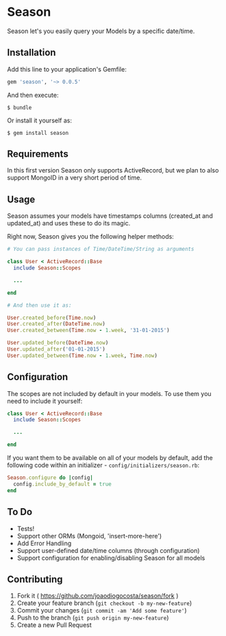 # Season

Season let's you easily query your Models by a specific date/time.

## Installation

Add this line to your application's Gemfile:

```ruby
gem 'season', '~> 0.0.5'
```

And then execute:

    $ bundle

Or install it yourself as:

    $ gem install season

## Requirements

In this first version Season only supports ActiveRecord, but we plan to also support MongoID in a very short period of time.

## Usage

Season assumes your models have timestamps columns (created_at and updated_at) and uses these to do its magic.

Right now, Season gives you the following helper methods:

```ruby
# You can pass instances of Time/DateTime/String as arguments

class User < ActiveRecord::Base
  include Season::Scopes

  ...

end

# And then use it as:

User.created_before(Time.now)
User.created_after(DateTime.now)
User.created_between(Time.now - 1.week, '31-01-2015')

User.updated_before(DateTime.now)
User.updated_after('01-01-2015')
User.updated_between(Time.now - 1.week, Time.now)
```

## Configuration

The scopes are not included by default in your models. To use them you need to include it yourself:

```ruby
class User < ActiveRecord::Base
  include Season::Scopes

  ...

end 
```

If you want them to be available on all of your models by default, add the following code within an initializer - `config/initializers/season.rb`:

```ruby
Season.configure do |config|
  config.include_by_default = true
end 
``` 

## To Do

- Tests!
- Support other ORMs (Mongoid, 'insert-more-here')
- Add Error Handling
- Support user-defined date/time columns (through configuration)
- Support configuration for enabling/disabling Season for all models

## Contributing

1. Fork it ( https://github.com/joaodiogocosta/season/fork )
2. Create your feature branch (`git checkout -b my-new-feature`)
3. Commit your changes (`git commit -am 'Add some feature'`)
4. Push to the branch (`git push origin my-new-feature`)
5. Create a new Pull Request
